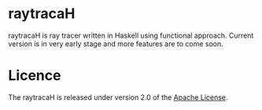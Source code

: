 # raytracaH

raytracaH is ray tracer written in Haskell using functional approach.
Current version is in very early stage and more features are to come soon.

# Licence

The raytracaH is released under version 2.0 of the [Apache License](http://www.apache.org/licenses/LICENSE-2.0).